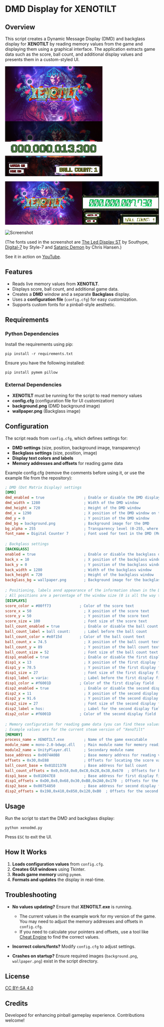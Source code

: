 # DMD Display for XENOTILT

## Overview
This script creates a Dynamic Message Display (DMD) and backglass display for **XENOTILT** by reading memory values from the game and displaying them using a graphical interface. The application extracts game data such as the score, ball count, and additional display values and presents them in a custom-styled UI.

![Screenshot](screen1.png)

![Screenshot](screen2.png)

![Screenshot](demonscreenshot.png)

(The fonts used in the screenshot are [The Led Display ST](https://www.dafont.com/the-led-display-st.font) by Southype, [Digital-7](https://www.dafont.com/digital-7.font) by Style-7 and [Satanic Demon](https://www.dafont.com/satanic-demon.font) by Chris Hansen.)

See it in action on [YouTube](https://www.youtube.com/watch?v=AlW3EWoYUPo).

## Features
- Reads live memory values from **XENOTILT**.
- Displays score, ball count, and additional game data.
- Creates a **DMD** window and a separate **Backglass** display.
- Uses a **configuration file** (`config.cfg`) for easy customization.
- Supports custom fonts for a pinball-style aesthetic.

## Requirements
### Python Dependencies

Install the requirements using pip:
```
pip install -r requirements.txt
```

Ensure you have the following installed:
```
pip install pymem pillow
```

### External Dependencies
- **XENOTILT**  must be running for the script to read memory values
- **config.cfg** (configuration file for UI customization)
- **background.png** (DMD background image)
- **wallpaper.png** (Backglass image)

## Configuration
The script reads from `config.cfg`, which defines settings for:
- **DMD settings** (size, position, background image, transparency)
- **Backglass settings** (size, position, image)
- **Display text colors and labels**
- **Memory addresses and offsets** for reading game data

Example config.cfg (remove the comments before using it, or use the example file from the repository):
```ini
; DMD (Dot Matrix Display) settings
[DMD]
dmd_enabled = true                  ; Enable or disable the DMD display (true or false)
dmd_width = 1280                    ; Width of the DMD window
dmd_height = 720                    ; Height of the DMD window
dmd_x = 1290                        ; X position of the DMD window on the screen
dmd_y = 0                           ; Y position of the DMD window
dmd_bg = background.png             ; Background image for the DMD
bg_alpha = 255                      ; Transparency level (0-255, where 255 is fully opaque)
font_name = Digital Counter 7       ; Font used for text in the DMD (Must be installed on the system)

; Backglass settings
[BACKGLASS]
enabled = true                      ; Enable or disable the backglass display (true or false)
back_x = 10                         ; X position of the backglass window
back_y = 0                          ; Y position of the backglass window
back_width = 1280                   ; Width of the backglass window
back_height = 720                   ; Height of the backglass window
backglass_bg = wallpaper.png        ; Background image for the backglass

; Positioning, labels annd appearance of the information shown in the DMD
; All positions are a percentage of the window size (0 is all the way to the left/top, 1 is all the way to the right/bottom). The X and Y are for the center of the text.
[DISPLAYS]
score_color = #00ff73             ; Color of the score text
score_x = 50                        ; X position of the score text
score_y = 50                        ; Y position of the score text
score_size = 100                    ; Font size of the score text
ball_count_enabled = true           ; Enable or disable the ball count display (true or false)
ball_count_label = ball count:      ; Label before the ball count
ball_count_color = #e8f15d        ; Color of the ball count text
ball_count_x = 74.5                 ; X position of the ball count text (relative, 0 is all the way to the left, 1 is all the way to the right)
ball_count_y = 89                   ; Y position of the ball count text (relative, 0 is at the top, 1 is at the bottom)
ball_count_size = 52                ; Font size of the ball count text
disp1_enabled = true                ; Enable or disable the first display field (true or false)
disp1_x = 13                        ; X position of the first display field
disp1_y = 78.5                      ; Y position of the first display field
disp1_size = 27                     ; Font size of the first display field
disp1_label = varia:                ; Label before the first display field
disp1_color = #f6001D             ; Color of the first display field
disp2_enabled = true                ; Enable or disable the second display field (true or false)
disp2_x = 11                        ; X position of the second display field
disp2_y = 91.6                      ; Y position of the second display field
disp2_size = 27                     ; Font size of the second display field
disp2_label = hos:                  ; Label for the second display field
disp2_color = #f6001D             ; Color of the second display field

; Memory configuration for reading game data (you can find these values using Cheat Engine or similar tools)
; Example values are for the current steam version of "XenoTilt"
[MEMORY]
process_name = XENOTILT.exe         ; Name of the game executable
module_name = mono-2.0-bdwgc.dll    ; Main module name for memory reading
module2_name = UnityPlayer.dll      ; Secondary module name
base_address = 0x0074A0B8           ; Base memory address for reading values
offsets = 0x30,0xE88                ; Offsets for locating the score value
ball_count_base = 0x01D21378        ; Base address for ball count
ball_count_offsets = 0x0,0x58,0x0,0xC0,0x28,0x38,0x670  ; Offsets for ball count
disp1_base = 0x01D047E8             ; Base address for first display field value
disp1_offsets = 0xD0,0x8,0x68,0x30,0xB8,0x2A0,0x170  ; Offsets for the first display field
disp2_base = 0x00754850             ; Base address for second display field value
disp2_offsets = 0x198,0x410,0x850,0x120,0xB0  ; Offsets for the second display field
```

## Usage
Run the script to start the DMD and backglass display:
```
python xenodmd.py
```
Press `ESC` to exit the UI.

## How It Works
1. **Loads configuration values** from `config.cfg`.
2. **Creates GUI windows** using Tkinter.
3. **Reads game memory** using `pymem`.
4. **Formats and updates** the display in real-time.

## Troubleshooting
- **No values updating?** Ensure that **XENOTILT.exe** is running.
    - The current values in the example work for my version of the game. You may need to adjust the memory addresses and offsets in `config.cfg`.
    - If you need to calculate your pointers and offsets, use a tool like [Cheat Engine](https://www.youtube.com/watch?v=CVDi-oIOxSo) to find the correct values.

- **Incorrect colors/fonts?** Modify `config.cfg` to adjust settings.
- **Crashes on startup?** Ensure required images (`background.png`, `wallpaper.png`) exist in the script directory.

## License
[CC BY-SA 4.0](https://creativecommons.org/licenses/by-sa/4.0/)

## Credits
Developed for enhancing pinball gameplay experience. Contributions welcome!

